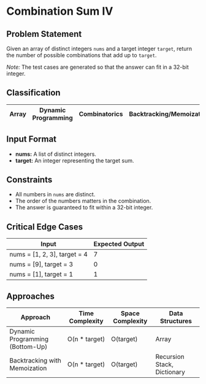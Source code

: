# Combination Sum IV

## Problem Statement

Given an array of distinct integers `nums` and a target integer `target`, return the number of possible combinations that add up to `target`.

*Note:* The test cases are generated so that the answer can fit in a 32-bit integer.

## Classification

| Array | Dynamic Programming | Combinatorics | Backtracking/Memoization |
|-------|---------------------|---------------|--------------------------|

## Input Format

- **nums:** A list of distinct integers.
- **target:** An integer representing the target sum.

## Constraints

- All numbers in `nums` are distinct.
- The order of the numbers matters in the combination.
- The answer is guaranteed to fit within a 32-bit integer.

## Critical Edge Cases

| Input                               | Expected Output |
|-------------------------------------|-----------------|
| nums = [1, 2, 3], target = 4         | 7               |
| nums = [9], target = 3               | 0               |
| nums = [1], target = 1               | 1               |

## Approaches

| Approach                           | Time Complexity | Space Complexity | Data Structures          |
|------------------------------------|-----------------|------------------|--------------------------|
| Dynamic Programming (Bottom-Up)    | O(n * target)   | O(target)        | Array                    |
| Backtracking with Memoization      | O(n * target)   | O(target)        | Recursion Stack, Dictionary |
